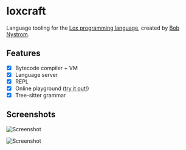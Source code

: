# loxcraft

Language tooling for the
[Lox programming language](http://craftinginterpreters.com/), created by
[Bob Nystrom](https://github.com/munificent).

## Features

- [x] Bytecode compiler + VM
- [x] Language server
- [x] REPL
- [x] Online playground ([try it out!](https://ajeetdsouza.github.io/loxcraft/))
- [x] Tree-sitter grammar

## Screenshots

![Screenshot](https://user-images.githubusercontent.com/1777663/201916249-bb483038-7496-4f0a-9000-d63ef80b0b2e.png)

![Screenshot](https://user-images.githubusercontent.com/1777663/201918922-39b567fe-9375-4990-8224-e540cf3266bc.png)
